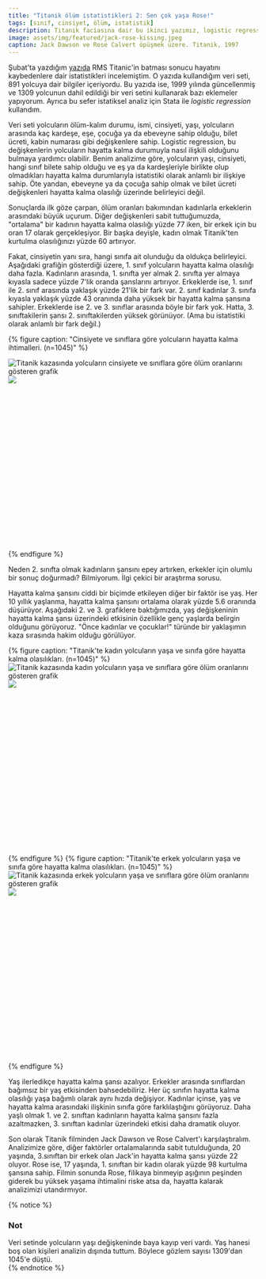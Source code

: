 ```yaml
---
title: "Titanik ölüm istatistikleri 2: Sen çok yaşa Rose!"
tags: [sınıf, cinsiyet, ölüm, istatistik]
description: Titanik faciasına dair bu ikinci yazımız, logistic regression metodunu kullanarak, Rose'un hayatta kalmasının pek şaşırtıcı olmadığını gösteriyor.
image: assets/img/featured/jack-rose-kissing.jpeg
caption: Jack Dawson ve Rose Calvert öpüşmek üzere. Titanik, 1997
---
```


Şubat'ta yazdığım [yazıda](/notlar/titanik-olum-istatistikleri-jacki-kurtarmak-mumkun-muydu/) RMS Titanic'in batması sonucu hayatını kaybedenlere dair istatistikleri incelemiştim. O yazıda kullandığım veri seti, 891 yolcuya dair bilgiler içeriyordu. Bu yazıda ise, 1999 yılında güncellenmiş ve 1309 yolcunun dahil edildiği bir veri setini kullanarak bazı eklemeler yapıyorum. Ayrıca bu sefer istatiksel analiz için Stata ile _logistic regression_ kullandım. 

Veri seti yolcuların ölüm-kalım durumu, ismi, cinsiyeti, yaşı, yolcuların arasında kaç kardeşe, eşe, çocuğa ya da ebeveyne sahip olduğu, bilet ücreti, kabin numarası gibi değişkenlere sahip. Logistic regression, bu değişkenlerin yolcuların hayatta kalma durumuyla nasıl ilişkili olduğunu bulmaya yardımcı olabilir. Benim analizime göre, yolcuların yaşı, cinsiyeti, hangi sınıf bilete sahip olduğu ve eş ya da kardeşleriyle birlikte olup olmadıkları hayatta kalma durumlarıyla istatistiki olarak anlamlı bir ilişkiye sahip. Öte yandan, ebeveyne ya da çocuğa sahip olmak ve bilet ücreti değişkenleri hayatta kalma olasılığı üzerinde belirleyici değil. 

Sonuçlarda ilk göze çarpan, ölüm oranları bakımından kadınlarla erkeklerin arasındaki büyük uçurum. Diğer değişkenleri sabit tuttuğumuzda, "ortalama" bir kadının hayatta kalma olasılığı yüzde 77 iken, bir erkek için bu oran 17 olarak gerçekleşiyor. Bir başka deyişle, kadın olmak Titanik'ten kurtulma olasılığınızı yüzde 60 artırıyor. 

Fakat, cinsiyetin yanı sıra, hangi sınıfa ait olunduğu da oldukça belirleyici. Aşağıdaki grafiğin gösterdiği üzere, 1. sınıf yolcuların hayatta kalma olasılığı daha fazla. Kadınların arasında, 1. sınıfta yer almak 2. sınıfta yer almaya kıyasla sadece yüzde 7'lik oranda şanslarını artırıyor. Erkeklerde ise, 1. sınıf ile 2. sınıf arasında yaklaşık yüzde 21'lik bir fark var. 2. sınıf kadınlar 3. sınıfa kıyasla yaklaşık yüzde 43 oranında daha yüksek bir hayatta kalma şansına sahipler. Erkeklerde ise 2. ve 3. sınıflar arasında böyle bir fark yok. Hatta, 3. sınıftakilerin şansı 2. sınıftakilerden yüksek görünüyor. (Ama bu istatistiki olarak anlamlı bir fark değil.) 

{% figure caption: "Cinsiyete ve sınıflara göre yolcuların hayatta kalma ihtimalleri. (n=1045)" %}
<div class="ratio-box" style="padding-bottom: 66.67%">
<img alt="Titanik kazasında yolcuların cinsiyete ve sınıflara göre ölüm oranlarını gösteren grafik" class="lazyload" data-src="/assets/img/others/titanik-cinsiyet-yas.png">
<noscript>
<img src="/assets/img/others/titanik-cinsiyet-yas.png">
</noscript>
</div>
{% endfigure %}

Neden 2. sınıfta olmak kadınların şansını epey artırken, erkekler için olumlu bir sonuç doğurmadı? Bilmiyorum. İlgi çekici bir araştırma sorusu.

Hayatta kalma şansını ciddi bir biçimde etkileyen diğer bir faktör ise yaş. Her 10 yıllık yaşlanma, hayatta kalma şansını ortalama olarak yüzde 5.6 oranında düşürüyor. Aşağıdaki 2. ve 3. grafiklere baktığımızda, yaş değişkeninin hayatta kalma şansı üzerindeki etkisinin özellikle genç yaşlarda belirgin olduğunu görüyoruz. "Önce kadınlar ve çocuklar!" türünde bir yaklaşımın kaza sırasında hakim olduğu görülüyor. 

<div class="double-img">
{% figure caption: "Titanik'te kadın yolcuların yaşa ve sınıfa göre hayatta kalma olasılıkları. (n=1045)" %}
<div class="ratio-box" style="padding-bottom: 66.67%">
<img alt="Titanik kazasında kadın yolcuların yaşa ve sınıflara göre ölüm oranlarını gösteren grafik" class="lazyload" data-src="/assets/img/others/titanik-kadin-yas-sinif.png">
<noscript>
<img src="/assets/img/others/titanik-kadin-yas-sinif.png">
</noscript>
</div>
{% endfigure %}
{% figure caption: "Titanik'te erkek yolcuların yaşa ve sınıfa göre hayatta kalma olasılıkları. (n=1045)" %}
<div class="ratio-box" style="padding-bottom: 66.67%">
<img alt="Titanik kazasında erkek yolcuların yaşa ve sınıflara göre ölüm oranlarını gösteren grafik" class="lazyload" data-src="/assets/img/others/titanik-erkek-yas-sinif.png">
<noscript>
<img src="/assets/img/others/titanik-erkek-yas-sinif.png">
</noscript>
</div>
{% endfigure %}
</div>

Yaş ilerledikçe hayatta kalma şansı azalıyor. Erkekler arasında sınıflardan bağımsız bir yaş etkisinden bahsedebiliriz. Her üç sınıfın hayatta kalma olasılığı yaşa bağımlı olarak aynı hızda değişiyor. Kadınlar içinse, yaş ve hayatta kalma arasındaki ilişkinin sınıfa göre farklılaştığını görüyoruz. Daha yaşlı olmak 1. ve 2. sınıftan kadınların hayatta kalma şansını fazla azaltmazken, 3. sınıftan kadınlar üzerindeki etkisi daha dramatik oluyor.

Son olarak Titanik filminden Jack Dawson ve Rose Calvert'ı karşılaştıralım. Analizimize göre, diğer faktörler ortalamalarında sabit tutulduğunda, 20 yaşında, 3.sınıftan bir erkek olan Jack'in hayatta kalma şansı yüzde 22 oluyor. Rose ise, 17 yaşında, 1. sınıftan bir kadın olarak yüzde 98 kurtulma şansına sahip. Filmin sonunda Rose, filikaya binmeyip aşığının peşinden giderek bu yüksek yaşama ihtimalini riske atsa da, hayatta kalarak analizimizi utandırmıyor.

{% notice %}
### Not
Veri setinde yolcuların yaşı değişkeninde baya kayıp veri vardı. Yaş hanesi boş olan kişileri analizin dışında tuttum. Böylece gözlem sayısı 1309'dan 1045'e düştü.  
{% endnotice %}












